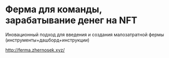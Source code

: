 
# Ферма для команды, зарабатывание денег на NFT

Иновационный подход для введения и создания малозатратной фермы (инструменты+дашборд+инструкции) 

http://ferma.zhernosek.xyz/
